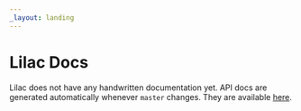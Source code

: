 ```yaml
---
_layout: landing
---
```


# Lilac Docs

Lilac does not have any handwritten documentation yet.
API docs are generated automatically whenever `master` changes.
They are available [here](/lilac/api/Lilac.html).
